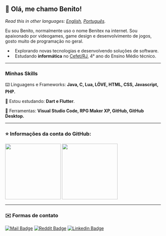 ## 👋 Olá, me chamo **Benito!**
*Read this in other languages: [English](README.eng.md), [Português](README.md).*

Eu sou Benito, normalmente uso o nome Benitex na internet. Sou apaixonado por videogames, game design e desenvolvimento de jogos, gosto muito de programação no geral.

* &nbsp; Explorando novas tecnologias e desenvolvendo soluções de software.
* &nbsp; Estudando **informática** no <a href="http://www.cefet-rj.br/">Cefet/RJ</a>, 4° ano do Ensino Médio técnico.

---

### Minhas Skills

⌨️ Linguagens e Frameworks: **Java, C, Lua, LÖVE, HTML, CSS, Javascript, PHP.**

📖 Estou estudando: **Dart e Flutter**.

🔧 Ferramentas: **Visual Studio Code, RPG Maker XP, GitHub, GitHub Desktop.**

---

### ⭐ Informações da conta do GitHub:
 
<img height="180em" src="https://github-readme-stats.vercel.app/api?username=Benitex&show_icons=true&layout=compactt"/> <img height="180em" src="https://github-readme-stats.vercel.app/api/top-langs/?username=Benitex&layout=compact&exclude_repo=Pokemon-Burning-Scales,Pokemon-Hunter"/>

---

### ✉️ Formas de contato

[![Mail Badge](https://img.shields.io/badge/Gmail-D14836?style=for-the-badge&logo=gmail&logoColor=white)](mailto:benitoapepe@yahoo.com.br)
[![Reddit Badge](https://img.shields.io/badge/Reddit-FF4500?style=for-the-badge&logo=reddit&logoColor=white)](https://www.reddit.com/user/Benitex_Gamer)
[![Linkedin Badge](https://img.shields.io/badge/LinkedIn-0077B5?style=for-the-badge&logo=linkedin&logoColor=white)](https://www.linkedin.com/in/benito-andr%C3%A9-pepe-08960519a/)
